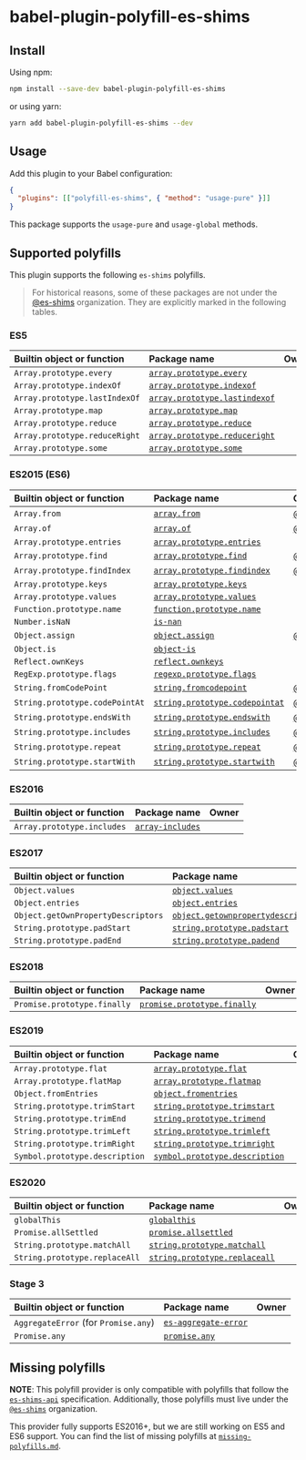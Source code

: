 # babel-plugin-polyfill-es-shims

## Install

Using npm:

```sh
npm install --save-dev babel-plugin-polyfill-es-shims
```

or using yarn:

```sh
yarn add babel-plugin-polyfill-es-shims --dev
```

## Usage

Add this plugin to your Babel configuration:

```json
{
  "plugins": [["polyfill-es-shims", { "method": "usage-pure" }]]
}
```

This package supports the `usage-pure` and `usage-global` methods.

## Supported polyfills

This plugin supports the following `es-shims` polyfills.

> For historical reasons, some of these packages are not under the [@es-shims](https://github.com/es-shims/) organization. They are explicitly marked in the following tables.

### ES5

| Builtin object or function    | Package name                                                                             | Owner |
| :---------------------------- | :--------------------------------------------------------------------------------------- | :---- |
| `Array.prototype.every`       | [`array.prototype.every`](https://github.com/es-shims/Array.prototype.every)             |
| `Array.prototype.indexOf`     | [`array.prototype.indexof`](https://github.com/es-shims/Array.prototype.indexOf)         |
| `Array.prototype.lastIndexOf` | [`array.prototype.lastindexof`](https://github.com/es-shims/Array.prototype.lastIndexOf) |
| `Array.prototype.map`         | [`array.prototype.map`](https://github.com/es-shims/Array.prototype.map)                 |
| `Array.prototype.reduce`      | [`array.prototype.reduce`](https://github.com/es-shims/Array.prototype.reduce)           |
| `Array.prototype.reduceRight` | [`array.prototype.reduceright`](https://github.com/es-shims/Array.prototype.reduceRight) |
| `Array.prototype.some`        | [`array.prototype.some`](https://github.com/es-shims/Array.prototype.some)               |

### ES2015 (ES6)

| Builtin object or function     | Package name                                                                                    | Owner                                              |
| :----------------------------- | :---------------------------------------------------------------------------------------------- | :------------------------------------------------- |
| `Array.from`                   | [`array.from`](https://github.com/mathiasbynens/Array.from)                                     | [@mathiasbynens](https://github.com/mathiasbynens) |
| `Array.of`                     | [`array.of`](https://github.com/mathiasbynens/Array.of)                                         | [@mathiasbynens](https://github.com/mathiasbynens) |
| `Array.prototype.entries`      | [`array.prototype.entries`](https://github.com/es-shims/Array.prototype.entries)                |
| `Array.prototype.find`         | [`array.prototype.find`](https://github.com/paulmillr/Array.prototype.find)                     | [@paulmillr](https://github.com/paulmillr)         |
| `Array.prototype.findIndex`    | [`array.prototype.findindex`](https://github.com/paulmillr/Array.prototype.findIndex)           | [@paulmillr](https://github.com/paulmillr)         |
| `Array.prototype.keys`         | [`array.prototype.keys`](https://github.com/es-shims/Array.prototype.keys)                      |
| `Array.prototype.values`       | [`array.prototype.values`](https://github.com/es-shims/Array.prototype.values)                  |
| `Function.prototype.name`      | [`function.prototype.name`](https://github.com/es-shims/Function.prototype.name)                |
| `Number.isNaN`                 | [`is-nan`](https://github.com/es-shims/is-nan)                                                  |
| `Object.assign`                | [`object.assign`](https://github.com/ljharb/object.assign)                                      | [@ljharb](https://github.com/ljharb)               |
| `Object.is`                    | [`object-is`](https://github.com/es-shims/object-is)                                            |
| `Reflect.ownKeys`              | [`reflect.ownkeys`](https://github.com/es-shims/Reflect.ownKeys)                                |
| `RegExp.prototype.flags`       | [`regexp.prototype.flags`](https://github.com/es-shims/RegExp.prototype.flags)                  |
| `String.fromCodePoint`         | [`string.fromcodepoint`](https://github.com/mathiasbynens/String.fromCodePoint)                 | [@mathiasbynens](https://github.com/mathiasbynens) |
| `String.prototype.codePointAt` | [`string.prototype.codepointat`](https://github.com/mathiasbynens/String.prototype.codePointAt) | [@mathiasbynens](https://github.com/mathiasbynens) |
| `String.prototype.endsWith`    | [`string.prototype.endswith`](https://github.com/mathiasbynens/String.prototype.endsWith)       | [@mathiasbynens](https://github.com/mathiasbynens) |
| `String.prototype.includes`    | [`string.prototype.includes`](https://github.com/mathiasbynens/String.prototype.includes)       | [@mathiasbynens](https://github.com/mathiasbynens) |
| `String.prototype.repeat`      | [`string.prototype.repeat`](https://github.com/mathiasbynens/String.prototype.repeat)           | [@mathiasbynens](https://github.com/mathiasbynens) |
| `String.prototype.startWith`   | [`string.prototype.startwith`](https://github.com/mathiasbynens/String.prototype.startsWith)    | [@mathiasbynens](https://github.com/mathiasbynens) |

### ES2016

| Builtin object or function | Package name                                                   | Owner |
| :------------------------- | :------------------------------------------------------------- | :---- |
| `Array.prototype.includes` | [`array-includes`](https://github.com/es-shims/array-includes) |

### ES2017

| Builtin object or function         | Package name                                                                                       | Owner |
| :--------------------------------- | :------------------------------------------------------------------------------------------------- | :---- |
| `Object.values`                    | [`object.values`](https://github.com/es-shims/Object.values)                                       |
| `Object.entries`                   | [`object.entries`](https://github.com/es-shims/Object.entries)                                     |
| `Object.getOwnPropertyDescriptors` | [`object.getownpropertydescriptors`](https://github.com/es-shims/object.getownpropertydescriptors) |
| `String.prototype.padStart`        | [`string.prototype.padstart`](https://github.com/es-shims/String.prototype.padStart)               |
| `String.prototype.padEnd`          | [`string.prototype.padend`](https://github.com/es-shims/String.prototype.padEnd)                   |

### ES2018

| Builtin object or function  | Package name                                                                         | Owner |
| :-------------------------- | :----------------------------------------------------------------------------------- | :---- |
| `Promise.prototype.finally` | [`promise.prototype.finally`](https://github.com/es-shims/Promise.prototype.finally) |

### ES2019

| Builtin object or function     | Package name                                                                               | Owner |
| :----------------------------- | :----------------------------------------------------------------------------------------- | :---- |
| `Array.prototype.flat`         | [`array.prototype.flat`](https://github.com/es-shims/Array.prototype.flat)                 |
| `Array.prototype.flatMap`      | [`array.prototype.flatmap`](https://github.com/es-shims/Array.prototype.flatMap)           |
| `Object.fromEntries`           | [`object.fromentries`](https://github.com/es-shims/Object.fromEntries)                     |
| `String.prototype.trimStart`   | [`string.prototype.trimstart`](https://github.com/es-shims/String.prototype.trimStart)     |
| `String.prototype.trimEnd`     | [`string.prototype.trimend`](https://github.com/es-shims/String.prototype.trimEnd)         |
| `String.prototype.trimLeft`    | [`string.prototype.trimleft`](https://github.com/es-shims/String.prototype.trimLeft)       |
| `String.prototype.trimRight`   | [`string.prototype.trimright`](https://github.com/es-shims/String.prototype.trimRight)     |
| `Symbol.prototype.description` | [`symbol.prototype.description`](https://github.com/es-shims/Symbol.prototype.description) |

### ES2020

| Builtin object or function      | Package name                                                                             | Owner |
| :------------------------------ | :--------------------------------------------------------------------------------------- | :---- |
| `globalThis`                    | [`globalthis`](https://github.com/es-shims/globalThis)                                   |
| `Promise.allSettled`            | [`promise.allsettled`](https://github.com/es-shims/Promise.allSettled)                   |
| `String.prototype.matchAll`     | [`string.prototype.matchall`](https://github.com/ljharb/String.prototype.matchAll)       |
| `String.prototype.replaceAll`   | [`string.prototype.replaceall`](https://github.com/es-shims/String.prototype.replaceAll) |

### Stage 3

| Builtin object or function           | Package name                                                                             | Owner |
| :----------------------------------- | :--------------------------------------------------------------------------------------- | :---- |
| `AggregateError` (for `Promise.any`) | [`es-aggregate-error`](https://github.com/es-shims/AggregateError)                       |
| `Promise.any`                        | [`promise.any`](https://github.com/es-shims/Promise.any)                                 |

## Missing polyfills

**NOTE**: This polyfill provider is only compatible with polyfills that follow the [`es-shims-api`](https://github.com/es-shims/es-shim-api) specification. Additionally, those polyfills must live under the [`@es-shims`](https://github.com/es-shims) organization.

This provider fully supports ES2016+, but we are still working on ES5 and ES6 support. You can find the list of missing polyfills at [`missing-polyfills.md`](./missing-polyfills.md).
